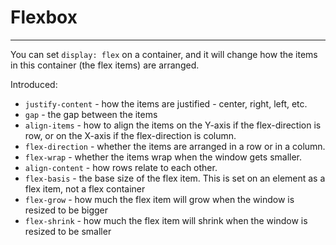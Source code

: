 # Flexbox
---

You can set `display: flex` on a container, and it will change how the items in this container (the flex items)
are arranged.

Introduced:
* `justify-content` - how the items are justified - center, right, left, etc.
* `gap` - the gap between the items
* `align-items` - how to align the items on the Y-axis if the flex-direction is row, or on the X-axis if the flex-direction is column.
* `flex-direction` - whether the items are arranged in a row or in a column.
* `flex-wrap` - whether the items wrap when the window gets smaller.
* `align-content` - how rows relate to each other.
* `flex-basis` - the base size of the flex item. This is set on an element as a flex item, not a flex container
* `flex-grow` - how much the flex item will grow when the window is resized to be bigger
* `flex-shrink` - how much the flex item will shrink when the window is resized to be smaller
